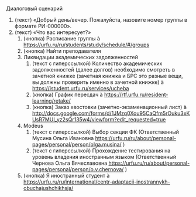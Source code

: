﻿Диалоговый сценарий

1. (текст) «Добрый день/вечер. Пожалуйста, назовите номер группы в формате РИ-000000».
1. (текст) «Что вас интересует?»
   1. (кнопка) Расписание группы à <https://urfu.ru/ru/students/study/schedule/#/groups>
   1. (кнопка) Найти преподавателя
   1. Ликвидации академических задолженностей
      1. (текст с гиперссылкой) Количество академических задолженностей (далее долгов) необходимо смотреть в зачетной книжке (зачетная книжка и БРС это разные вещи, вы должны проверить именно в зачетной книжке) à <https://istudent.urfu.ru/services/ucheba>
      1. (кнопка) График пересдач à <https://rtf.urfu.ru/resident-learning/retake/>
      1. (кнопка) Заказ хвостовки (зачетно-экзаменационный лист) à <http://docs.google.com/forms/d/1JMzq0Xou95CaQfm5rOuku3xKUsR7MUI_yz2sQr135w4/viewform?edit_requested=true>
   1. Modeus
      1. (текст с гиперссылкой) Выбор секции ФК (Ответственный Мусина Ольга Ивановна <https://urfu.ru/ru/about/personal-pages/personal/person/olga.musina/> )
      1. (текст с гиперссылкой) Прохождение тестирования на уровень владения иностранным языком (Ответственный Чернова Ольга Вячеславовна <https://urfu.ru/ru/about/personal-pages/personal/person/o.v.chernova/> )
   1. (кнопка) Я иностранный студент à <https://urfu.ru/ru/international/centr-adaptacii-inostrannykh-obuchajushchikhsja/>


